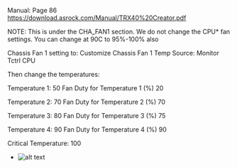 
Manual: Page 86
   https://download.asrock.com/Manual/TRX40%20Creator.pdf
 
NOTE: This is under the CHA_FAN1 section.
       We do not change the CPU* fan settings.
       You can change at 90C to 95%-100% also

   Chassis Fan 1 setting to: Customize
   Chassis Fan 1 Temp Source:  Monitor Tctrl CPU

Then change the temperatures:

   Temperature 1:                                        50
   Fan Duty for Temperature 1 (%)        20

   Temperature 2:                                        70
   Fan Duty for Temperature 2 (%)        70

   Temperature 3:                                        80
   Fan Duty for Temperature 3 (%)        75

   Temperature 4:                                        90
   Fan Duty for Temperature 4 (%)        90

   Critical Temperature:                             100

* ![alt text](https://github.com/markwdalton/lambdalabs/blob/main/documentation/motherboards/ASRock-TRX40-Creator/TRX40-BIOS-FANs-Fullscreen.jpg "TRX40 Creator BIOS Fan Profile")

